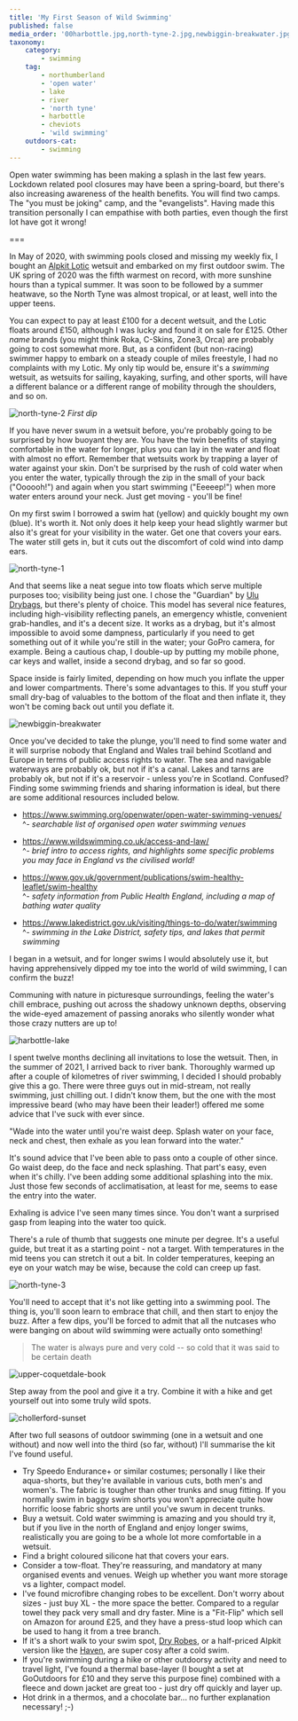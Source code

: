 ```yaml
---
title: 'My First Season of Wild Swimming'
published: false
media_order: '00harbottle.jpg,north-tyne-2.jpg,newbiggin-breakwater.jpg,north-tyne-1.jpg,harbottle-lake.jpg,north-tyne-3.jpg,upper-coquetdale-book.jpg,chollerford-sunset.jpg'
taxonomy:
    category:
        - swimming
    tag:
        - northumberland
        - 'open water'
        - lake
        - river
        - 'north tyne'
        - harbottle
        - cheviots
        - 'wild swimming'
    outdoors-cat:
        - swimming
---
```


Open water swimming has been making a splash in the last few years. Lockdown related pool closures may have been a spring-board, but there's also increasing awareness of the health benefits. You will find two camps. The "you must be joking" camp, and the "evangelists". Having made this transition personally I can empathise with both parties, even though the first lot have got it wrong!

===

In May of 2020, with swimming pools closed and missing my weekly fix, I bought an [Alpkit Lotic](https://alpkit.com/products/lotic-mens) wetsuit and embarked on my first outdoor swim. The UK spring of 2020 was the fifth warmest on record, with more sunshine hours than a typical summer. It was soon to be followed by a summer heatwave, so the North Tyne was almost tropical, or at least, well into the upper teens.

You can expect to pay at least £100 for a decent wetsuit, and the Lotic floats around £150, although I was lucky and found it on sale for £125. Other *name* brands (you might think Roka, C-Skins, Zone3, Orca) are probably going to cost somewhat more. But, as a confident (but non-racing) swimmer happy to embark on a steady couple of miles freestyle, I had no complaints with my Lotic. My only tip would be, ensure it's a *swimming* wetsuit, as wetsuits for sailing, kayaking, surfing, and other sports, will have a different balance or a different range of mobility through the shoulders, and so on.

![north-tyne-2](north-tyne-2.jpg "north-tyne-2")
*First dip*

If you have never swum in a wetsuit before, you're probably going to be surprised by how buoyant they are. You have the twin benefits of staying comfortable in the water for longer, plus you can lay in the water and float with almost no effort. Remember that wetsuits work by trapping a layer of water against your skin. Don't be surprised by the rush of cold water when you enter the water, typically through the zip in the small of your back ("Oooooh!") and again when you start swimming ("Eeeeep!") when more water enters around your neck. Just get moving - you'll be fine!

On my first swim I borrowed a swim hat (yellow) and quickly bought my own (blue). It's worth it. Not only does it help keep your head slightly warmer but also it's great for your visibility in the water. Get one that covers your ears. The water still gets in, but it cuts out the discomfort of cold wind into damp ears.

![north-tyne-1](north-tyne-1.jpg "north-tyne-1")

And that seems like a neat segue into tow floats which serve multiple purposes too; visibility being just one. I chose the "Guardian" by [Ulu Drybags](https://uludrybags.com/), but there's plenty of choice. This model has several nice features, including high-visibility reflecting panels, an emergency whistle, convenient grab-handles, and it's a decent size. It works as a drybag, but it's almost impossible to avoid some dampness, particularly if you need to get something out of it while you're still in the water; your GoPro camera, for example. Being a cautious chap, I double-up by putting my mobile phone, car keys and wallet, inside a second drybag, and so far so good.

Space inside is fairly limited, depending on how much you inflate the upper and lower compartments. There's some advantages to this. If you stuff your small dry-bag of valuables to the bottom of the float and then inflate it, they won't be coming back out until you deflate it.

![newbiggin-breakwater](newbiggin-breakwater.jpg "newbiggin-breakwater")

Once you've decided to take the plunge, you'll need to find some water and it will surprise nobody that England and Wales trail behind Scotland and Europe in terms of public access rights to water. The sea and navigable waterways are probably ok, but not if it's a canal. Lakes and tarns are probably ok, but not if it's a reservoir - unless you're in Scotland. Confused? Finding some swimming friends and sharing information is ideal, but there are some additional resources included below. 

* https://www.swimming.org/openwater/open-water-swimming-venues/  
^- *searchable list of organised open water swimming venues*

* https://www.wildswimming.co.uk/access-and-law/  
^- *brief intro to access rights, and highlights some specific problems you may face in England vs the civilised world!*

* https://www.gov.uk/government/publications/swim-healthy-leaflet/swim-healthy  
^- *safety information from Public Health England, including a map of bathing water quality*

* https://www.lakedistrict.gov.uk/visiting/things-to-do/water/swimming  
^- *swimming in the Lake District, safety tips, and lakes that permit swimming*

I began in a wetsuit, and for longer swims I would absolutely use it, but having apprehensively dipped my toe into the world of wild swimming, I can confirm the buzz!

Communing with nature in picturesque surroundings, feeling the water's chill embrace, pushing out across the shadowy unknown depths, observing the wide-eyed amazement of passing anoraks who silently wonder what those crazy nutters are up to!

![harbottle-lake](harbottle-lake.jpg "harbottle-lake")

I spent twelve months declining all invitations to lose the wetsuit. Then, in the summer of 2021, I arrived back to river bank. Thoroughly warmed up after a couple of kilometres of river swimming, I decided I should probably give this a go. There were three guys out in mid-stream, not really swimming, just chilling out. I didn't know them, but the one with the most impressive beard (who may have been their leader!) offered me some advice that I've suck with ever since.

"Wade into the water until you're waist deep. Splash water on your face, neck and chest, then exhale as you lean forward into the water."

It's sound advice that I've been able to pass onto a couple of other since. Go waist deep, do the face and neck splashing. That part's easy, even when it's chilly. I've been adding some additional splashing into the mix. Just those few seconds of acclimatisation, at least for me, seems to ease the entry into the water.

Exhaling is advice I've seen many times since. You don't want a surprised gasp from leaping into the water too quick.

There's a rule of thumb that suggests one minute per degree. It's a useful guide, but treat it as a starting point - not a target. With temperatures in the mid teens you can stretch it out a bit. In colder temperatures, keeping an eye on your watch may be wise, because the cold can creep up fast.

![north-tyne-3](north-tyne-3.jpg "north-tyne-3")

You'll need to accept that it's not like getting into a swimming pool. The thing is, you'll soon learn to embrace that chill, and then start to enjoy the buzz. After a few dips, you'll be forced to admit that all the nutcases who were banging on about wild swimming were actually onto something!

> The water is always pure and very cold -- so cold that it was said to be certain death

![upper-coquetdale-book](upper-coquetdale-book.jpg "upper-coquetdale-book")

Step away from the pool and give it a try. Combine it with a hike and get yourself out into some truly wild spots.

![chollerford-sunset](chollerford-sunset.jpg "chollerford-sunset")

After two full seasons of outdoor swimming (one in a wetsuit and one without) and now well into the third (so far, without) I'll summarise the kit I've found useful.

* Try Speedo Endurance+ or similar costumes; personally I like their aqua-shorts, but they're available in various cuts, both men's and women's. The fabric is tougher than other trunks and snug fitting. If you normally swim in baggy swim shorts you won't appreciate quite how horrific loose fabric shorts are until you've swum in decent trunks.
* Buy a wetsuit. Cold water swimming is amazing and you should try it, but if you live in the north of England and enjoy longer swims, realistically you are going to be a whole lot more comfortable in a wetsuit.
* Find a bright coloured silicone hat that covers your ears.
* Consider a tow-float. They're reassuring, and mandatory at many organised events and venues. Weigh up whether you want more storage vs a lighter, compact model.
* I've found microfibre changing robes to be excellent. Don't worry about sizes - just buy XL - the more space the better. Compared to a regular towel they pack very small and dry faster. Mine is a "Fit-Flip" which sell on Amazon for around £25, and they have a press-stud loop which can be used to hang it from a tree branch.
* If it's a short walk to your swim spot, [Dry Robes](https://dryrobe.com/), or a half-priced Alpkit version like the [Haven](https://alpkit.com/products/haven-changing-robe), are super cosy after a cold swim.
* If you're swimming during a hike or other outdoorsy activity and need to travel light, I've found a thermal base-layer (I bought a set at GoOutdoors for £10 and they serve this purpose fine) combined with a fleece and down jacket are great too - just dry off quickly and layer up.
* Hot drink in a thermos, and a chocolate bar... no further explanation necessary! ;-)